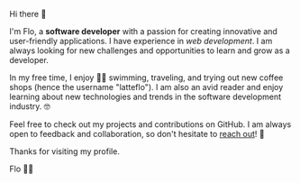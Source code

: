 Hi there 👋

 I'm Flo, a <strong>software developer</strong> with a passion for creating innovative and user-friendly applications. I have experience in <em>web development</em>.
 I am always looking for new challenges and opportunities to learn and grow as a developer.

In my free time, I enjoy 🏊‍♀️ swimming, traveling, and trying out new coffee shops (hence the username "latteflo"). I am also an avid reader and enjoy learning about new technologies and trends in the software development industry. 🤓

Feel free to check out my projects and contributions on GitHub. I am always open to feedback and collaboration, so don't hesitate to <a href="mailto:sf.simion.f@gmail.com">reach out</a>! 📩

Thanks for visiting my profile.

Flo 🙋‍♀️

<!--
**Latteflo/Latteflo** is a ✨ _special_ ✨ repository because its `README.md` (this file) appears on your GitHub profile.

Here are some ideas to get you started:

-🔭 I’m currently working on ...
- 🌱 I’m currently learning ...
- 👯 I’m looking to collaborate on ...
- 🤔 I’m looking for help with ...
- 💬 Ask me about ...
- 📫 How to reach me: ...
- 😄 Pronouns: ...
- ⚡ Fun fact: ...

---
[![](https://visitcount.itsvg.in/api?id=latteflo&icon=0&color=0)](https://visitcount.itsvg.in)


-->
